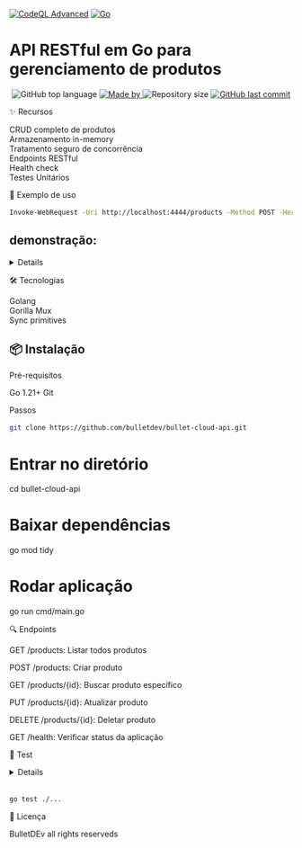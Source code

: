 <p align="center">
  
[![CodeQL Advanced](https://github.com/Bulletdev/bullet-cloud-api/actions/workflows/codeql.yml/badge.svg)](https://github.com/Bulletdev/bullet-cloud-api/actions/workflows/codeql.yml)
[![Go](https://github.com/Bulletdev/bullet-cloud-api/actions/workflows/go.yml/badge.svg)](https://github.com/Bulletdev/bullet-cloud-api/actions/workflows/go.yml)
  
</p>

# API RESTful em Go para gerenciamento de produtos 

<p align="center">
  <img alt="GitHub top language" src="https://img.shields.io/github/languages/top/Bulletdev/bullet-cloud-api?color=04D361&labelColor=000000">
  
  <a href="https://www.linkedin.com/in/Michael-Bullet/">
    <img alt="Made by" src="https://img.shields.io/static/v1?label=made%20by&message=Michael%20Bullet&color=04D361&labelColor=000000">
  </a> 
  
  <img alt="Repository size" src="https://img.shields.io/github/repo-size/bulletdev/bullet-cloud-api?color=04D361&labelColor=000000">
  
  <a href="https://github.com/Bulletdev/linktree/commits/master">
    <img alt="GitHub last commit" src="https://img.shields.io/github/last-commit/bulletdev/bullet-cloud-api?color=04D361&labelColor=000000">
  </a>
</p>

✨ Recursos
<div>
CRUD completo de produtos
</div> 
  
<div> 
Armazenamento in-memory
</div> 

<div>
Tratamento seguro de concorrência
</div> 

<div>
Endpoints RESTful
</div> 

<div>
Health check
</div> 

<div> 
Testes Unitários 

</div> 

🚀 Exemplo de uso

```bash
Invoke-WebRequest -Uri http://localhost:4444/products -Method POST -Headers @{"Content-Type"="application/json"} -Body '{"name":"Notebook Gamer","description":"Notebook para jogos","price":5999.99,"category":"Eletronicos"}'
``` 

## demonstração: 

<details>
<img src="/demo.png">
</details>


🛠 Tecnologias

<div>
Golang
</div> 

<div>  
Gorilla Mux
</div> 

<div>
Sync primitives
</div> 



## 📦 Instalação

Pré-requisitos

Go 1.21+
Git

Passos
```bash
git clone https://github.com/bulletdev/bullet-cloud-api.git
```
# Entrar no diretório
cd bullet-cloud-api

# Baixar dependências
go mod tidy

# Rodar aplicação
go run cmd/main.go





🔍 Endpoints

<div>
  
GET /products: Listar todos produtos

POST /products: Criar produto

GET /products/{id}: Buscar produto específico

PUT /products/{id}: Atualizar produto

DELETE /products/{id}: Deletar produto

GET /health: Verificar status da aplicação

</div> 

🧪 Test

<details>
<img src="/teste-ok.png">
</details>

```bash

go test ./...
```

📄 Licença

BulletDEv all rights reserveds



